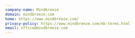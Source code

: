 ```yaml
---
company-name: Mindbreeze
domain: mindbreeze.com
home: https://www.mindbreeze.com/
privacy-policy: https://www.mindbreeze.com/mb-terms.html
email: office@mindbreeze.com
---
```




